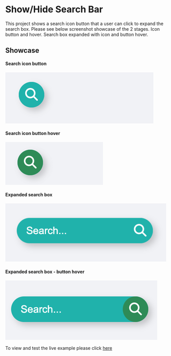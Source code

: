 # Show/Hide Search Bar

This project shows a search icon button that a user can click to expand the search box. Please see below screenshot showcase of the 2 stages. Icon button and hover. Search box expanded with icon and button hover.

## Showcase
#### Search icon button
![search-icon](assets/images/search-icon.png)

#### Search icon button hover
![search-icon](assets/images/search-icon-hover.png)

#### Expanded search box
![search-icon](assets/images/search-icon-expanded.png)

#### Expanded search box - button hover
![search-icon](assets/images/search-expanded-hover.png)


To view and test the live example please click [here](https://andrewh1188.github.io/show-hide-search-bar/)